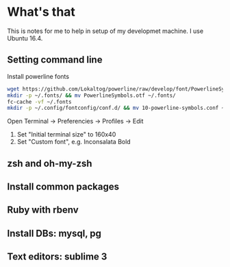 # What's that

This is notes for me to help in setup of my developmet machine. I use Ubuntu 16.4.

## Setting command line

Install powerline fonts

  ```bash
  wget https://github.com/Lokaltog/powerline/raw/develop/font/PowerlineSymbols.otf https://github.com/Lokaltog/powerline/raw/develop/font/10-powerline-symbols.conf
  mkdir -p ~/.fonts/ && mv PowerlineSymbols.otf ~/.fonts/
  fc-cache -vf ~/.fonts
  mkdir -p ~/.config/fontconfig/conf.d/ && mv 10-powerline-symbols.conf ~/.config/fontconfig/conf.d/
  ```

Open Terminal -> Preferencies -> Profiles -> Edit

1. Set "Initial terminal size" to 160x40
2. Set "Custom font", e.g. Inconsalata Bold

## zsh and oh-my-zsh
## Install common packages
## Ruby with rbenv
## Install DBs: mysql, pg
## Text editors: sublime 3
